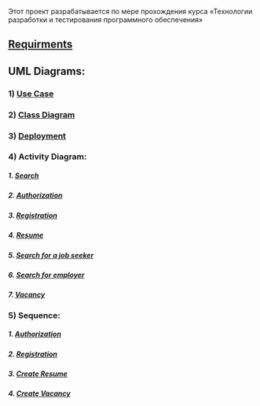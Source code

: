 Этот проект разрабатывается по мере прохождения курса «Технологии разработки и тестирования программного обеспечения»

## [Requirments](https://makhunov.github.io/project-trtpo/Documents/requrements)

## UML Diagrams: 
### 1) [Use Case](https://makhunov.github.io/project-trtpo/diagrams/Use%20Case.png)
### 2) [Class Diagram](https://makhunov.github.io/project-trtpo/diagrams/class%20diagram.png)
### 3) [Deployment](https://makhunov.github.io/project-trtpo/diagrams/Deployment.png)
### 4) Activity Diagram:
##### 1. [Search](https://makhunov.github.io/project-trtpo/diagrams/activity/Search.png)
##### 2. [Authorization](https://makhunov.github.io/project-trtpo/diagrams/activity/authorization.png)
##### 3. [Registration](https://makhunov.github.io/project-trtpo/diagrams/activity/registration.png)
##### 4. [Resume](https://makhunov.github.io/project-trtpo/diagrams/activity/resume.png)
##### 5. [Search for a job seeker](https://makhunov.github.io/project-trtpo/diagrams/activity/search%20for%20a%20job%20seeker.png)
##### 6. [Search for employer](https://makhunov.github.io/project-trtpo/diagrams/activity/search%20for%20employer.png)
##### 7. [Vacancy](https://makhunov.github.io/project-trtpo/diagrams/activity/vacancy.png)
### 5) Sequence:
##### 1. [Authorization](https://makhunov.github.io/project-trtpo/diagrams/sequence/авторизация.png)
##### 2. [Registration](https://makhunov.github.io/project-trtpo/diagrams/sequence/регистрация.png)
##### 3. [Create Resume](https://makhunov.github.io/project-trtpo/diagrams/sequence/создание%20резюме.png)
##### 4. [Create Vacancy](https://makhunov.github.io/project-trtpo/diagrams/sequence/создать%20вакансию.png)

  
